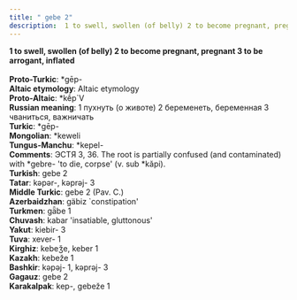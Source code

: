 ```yaml
---
title: " gebe 2"
description:  1 to swell, swollen (of belly) 2 to become pregnant, pregnant 3 to be arrogant, inflated
---
```

<p data-pagefind-weight="0.5">
<strong> 1 to swell, swollen (of belly) 2 to become pregnant, pregnant 3 to be arrogant, inflated</strong><br><br>
<strong>Proto-Turkic</strong>:  *gēp-<br>
<strong>Altaic etymology</strong>:  Altaic etymology<br>
<strong> Proto-Altaic</strong>:  *kḗp`V<br>
<strong>Russian meaning</strong>:  1 пухнуть (о животе) 2 беременеть, беременная 3 чваниться, важничать<br>
<strong>Turkic</strong>:  *gēp-<br>
<strong>Mongolian</strong>:  *keweli<br>
<strong>Tungus-Manchu</strong>:  *kepel-<br>
<strong>Comments</strong>:  ЭСТЯ 3, 36. The root is partially confused (and contaminated) with *gebre- 'to die, corpse' (v. sub *kăpi).<br>
<strong>Turkish</strong>:  gebe 2<br>
<strong>Tatar</strong>:  kǝpǝr-, kǝprǝj- 3<br>
<strong>Middle Turkic</strong>:  gebe 2 (Pav. C.)<br>
<strong>Azerbaidzhan</strong>:  gäbiz `constipation'<br>
<strong>Turkmen</strong>:  gǟbe 1<br>
<strong>Chuvash</strong>:  kabar 'insatiable, gluttonous'<br>
<strong>Yakut</strong>:  kiebir- 3<br>
<strong>Tuva</strong>:  xever- 1<br>
<strong>Kirghiz</strong>:  kebeǯe, keber 1<br>
<strong>Kazakh</strong>:  kebeže 1<br>
<strong>Bashkir</strong>:  kǝpǝj- 1, kǝprǝj- 3<br>
<strong>Gagauz</strong>:  gebe 2<br>
<strong>Karakalpak</strong>:  kep-, gebeže 1<br>

</p>
